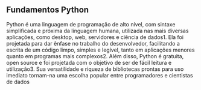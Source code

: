 ## Fundamentos Python

Python é uma linguagem de programação de alto nível, com sintaxe simplificada e próxima da linguagem humana, utilizada nas mais diversas aplicações, como desktop, web, servidores e ciência de dados1. Ela foi projetada para dar ênfase no trabalho do desenvolvedor, facilitando a escrita de um código limpo, simples e legível, tanto em aplicações menores quanto em programas mais complexos2. Além disso, Python é gratuita, open source e foi projetada com o objetivo de ser de fácil leitura e utilização3. Sua versatilidade e riqueza de bibliotecas prontas para uso imediato tornam-na uma escolha popular entre programadores e cientistas de dados
